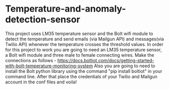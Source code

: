 # Temperature-and-anomaly-detection-sensor
This project uses LM35 temperature sensor and the Bolt wifi module to detect the temperature and send emails (via Mailgun API) and messages(via Twilio API) whenever the temperature crosses the threshold values.
In order for this project to work you are going to need an LM35 temperature sensor, a Bolt wifi module and three male to female connecting wires. Make the connections as follows - https://docs.boltiot.com/docs/getting-started-with-bolt-temperature-monitoring-system
Also you are going to need to install the Bolt python library using the command "pip install boltiot" in your command line.
After that place the credentials of your Twilio and Mailgun account in the conf files and voila!
